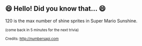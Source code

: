 ## :smile: Hello! Did you know that... :smile:
120 is the max number of shine sprites in Super Mario Sunshine.

<sup>(come back in 5 minutes for the next trivia)</sup>


<sup>Credits: http://numbersapi.com</sup>
